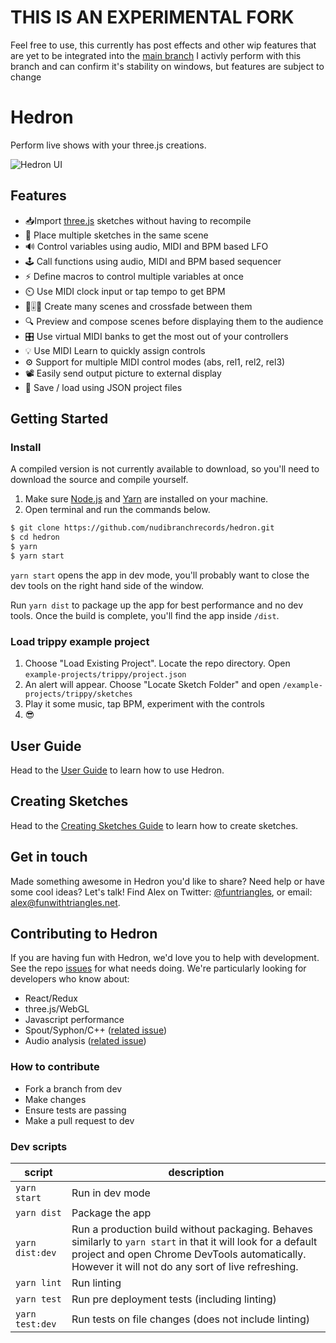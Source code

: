 # THIS IS AN EXPERIMENTAL FORK

Feel free to use, this currently has post effects and other wip features that are yet to be integrated into the [main branch](https://github.com/nudibranchrecords/hedron) I activly perform with this branch and can confirm it's stability on windows, but features are subject to change

# Hedron

Perform live shows with your three.js creations.

![Hedron UI](http://nudibranchrecords.github.io/hedron/ui.gif)

## Features

- 📥Import [three.js](https://github.com/mrdoob/three.js/) sketches without having to recompile
- 🎊 Place multiple sketches in the same scene
- 🔊 Control variables using audio, MIDI and BPM based LFO
- 🕹️ Call functions using audio, MIDI and BPM based sequencer
- ⚡ Define macros to control multiple variables at once
- ⏲️ Use MIDI clock input or tap tempo to get BPM
- 🌇🎚️🌋 Create many scenes and crossfade between them
- 🔍 Preview and compose scenes before displaying them to the audience
- 🎛️ Use virtual MIDI banks to get the most out of your controllers
- 💡 Use MIDI Learn to quickly assign controls
- ⚙️ Support for multiple MIDI control modes (abs, rel1, rel2, rel3)
- 📽️ Easily send output picture to external display
- 💾 Save / load using JSON project files

## Getting Started

### Install
A compiled version is not currently available to download, so you'll need to download the source and compile yourself.

1. Make sure [Node.js](https://nodejs.org/en/) and [Yarn](https://yarnpkg.com/en/docs/install) are installed on your machine.
2. Open terminal and run the commands below.
```bash
$ git clone https://github.com/nudibranchrecords/hedron.git
$ cd hedron
$ yarn
$ yarn start
```

`yarn start` opens the app in dev mode, you'll probably want to close the dev tools on the right hand side of the window.

Run `yarn dist` to package up the app for best performance and no dev tools. Once the build is complete, you'll find the app inside `/dist`.

### Load trippy example project

1. Choose "Load Existing Project". Locate the repo directory. Open `example-projects/trippy/project.json`
2. An alert will appear. Choose "Locate Sketch Folder" and open `/example-projects/trippy/sketches`
3. Play it some music, tap BPM, experiment with the controls
4. 😎

## User Guide
Head to the [User Guide](docs/user-guide/index.md) to learn how to use Hedron.


## Creating Sketches
Head to the [Creating Sketches Guide](docs/dev/index.md) to learn how to create sketches.

## Get in touch
Made something awesome in Hedron you'd like to share? Need help or have some cool ideas? Let's talk! Find Alex on Twitter: [@funtriangles](https://twitter.com/funtriangles), or email: [alex@funwithtriangles.net](mailto:https://twitter.com/funtriangles).

## Contributing to Hedron

If you are having fun with Hedron, we'd love you to help with development. See the repo [issues](https://github.com/nudibranchrecords/hedron/issues) for what needs doing. We're particularly looking for developers who know about:

- React/Redux
- three.js/WebGL
- Javascript performance
- Spout/Syphon/C++ ([related issue](https://github.com/nudibranchrecords/hedron/issues/21))
- Audio analysis ([related issue](https://github.com/nudibranchrecords/hedron/issues/8))

### How to contribute

- Fork a branch from dev
- Make changes
- Ensure tests are passing
- Make a pull request to dev

### Dev scripts
| script | description |
|--|--|
| `yarn start` | Run in dev mode |
| `yarn dist` | Package the app |
| `yarn dist:dev` | Run a production build without packaging. Behaves similarly to `yarn start` in that it will look for a default project and open Chrome DevTools automatically. However it will not do any sort of live refreshing. |
| `yarn lint` | Run linting |
| `yarn test` | Run pre deployment tests (including linting) |
| `yarn test:dev` | Run tests on file changes (does not include linting) |
